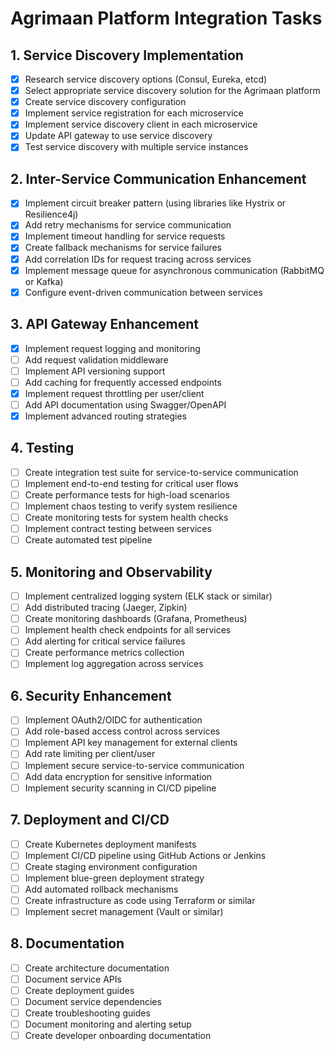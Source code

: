 # Agrimaan Platform Integration Tasks

## 1. Service Discovery Implementation
- [x] Research service discovery options (Consul, Eureka, etcd)
- [x] Select appropriate service discovery solution for the Agrimaan platform
- [x] Create service discovery configuration
- [x] Implement service registration for each microservice
- [x] Implement service discovery client in each microservice
- [x] Update API gateway to use service discovery
- [x] Test service discovery with multiple service instances

## 2. Inter-Service Communication Enhancement
- [x] Implement circuit breaker pattern (using libraries like Hystrix or Resilience4j)
- [x] Add retry mechanisms for service communication
- [x] Implement timeout handling for service requests
- [x] Create fallback mechanisms for service failures
- [x] Add correlation IDs for request tracing across services
- [x] Implement message queue for asynchronous communication (RabbitMQ or Kafka)
- [x] Configure event-driven communication between services

## 3. API Gateway Enhancement
- [x] Implement request logging and monitoring
- [ ] Add request validation middleware
- [ ] Implement API versioning support
- [ ] Add caching for frequently accessed endpoints
- [x] Implement request throttling per user/client
- [ ] Add API documentation using Swagger/OpenAPI
- [x] Implement advanced routing strategies

## 4. Testing
- [ ] Create integration test suite for service-to-service communication
- [ ] Implement end-to-end testing for critical user flows
- [ ] Create performance tests for high-load scenarios
- [ ] Implement chaos testing to verify system resilience
- [ ] Create monitoring tests for system health checks
- [ ] Implement contract testing between services
- [ ] Create automated test pipeline

## 5. Monitoring and Observability
- [ ] Implement centralized logging system (ELK stack or similar)
- [ ] Add distributed tracing (Jaeger, Zipkin)
- [ ] Create monitoring dashboards (Grafana, Prometheus)
- [ ] Implement health check endpoints for all services
- [ ] Add alerting for critical service failures
- [ ] Create performance metrics collection
- [ ] Implement log aggregation across services

## 6. Security Enhancement
- [ ] Implement OAuth2/OIDC for authentication
- [ ] Add role-based access control across services
- [ ] Implement API key management for external clients
- [ ] Add rate limiting per client/user
- [ ] Implement secure service-to-service communication
- [ ] Add data encryption for sensitive information
- [ ] Implement security scanning in CI/CD pipeline

## 7. Deployment and CI/CD
- [ ] Create Kubernetes deployment manifests
- [ ] Implement CI/CD pipeline using GitHub Actions or Jenkins
- [ ] Create staging environment configuration
- [ ] Implement blue-green deployment strategy
- [ ] Add automated rollback mechanisms
- [ ] Create infrastructure as code using Terraform or similar
- [ ] Implement secret management (Vault or similar)

## 8. Documentation
- [ ] Create architecture documentation
- [ ] Document service APIs
- [ ] Create deployment guides
- [ ] Document service dependencies
- [ ] Create troubleshooting guides
- [ ] Document monitoring and alerting setup
- [ ] Create developer onboarding documentation